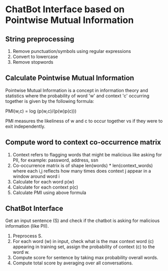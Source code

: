 # ChatBot Interface based on Pointwise Mutual Information

## String preprocessing

1. Remove punctuation/symbols using regular expressions
2. Convert to lowercase
3. Remove stopwords

## Calculate Pointwise Mutual Information

Pointwise Mutual Information is a concept in information theory and statistics where the probability of word 'w' and context 'c' occurring together is given by the following formula:

PMI(w,c) = log (p(w,c)/(p(w)p(c)))

PMI measures the likeliness of w and c to occur together vs if they were to exit independently.

## Compute word to context co-occurrence matrix

1. Context refers to flagging words that might be malicious like asking for PII, for example: password, address, ssn 
2. Co-occurrence matrix is of shape len(words) * len(context_words) where each i,j reflects how many times does context j appear in a window around word i
3. Calculate for each word p(w) 
4. Calculate for each context p(c)
5. Calculate PMI using above formula

## ChatBot Interface

Get an input sentence (S) and check if the chatbot is asking for malicious information (like PII).
1. Preprocess S.
2. For each word (w) in input, check what is the max context word (c) appearing in training set, assign the probability of  context (c) to the word w.
3. Compute score for sentence by taking max probability overall words.
4. Compute total score by averaging over all conversations.



